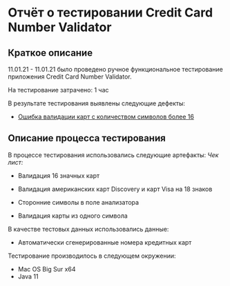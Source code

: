 # Отчёт о тестировании Credit Card Number Validator

## Краткое описание

11.01.21 - 11.01.21 было проведено ручное функциональное тестирование приложения Credit Card Number Validator.

На тестирование затрачено: 1 час

В результате тестирования выявлены следующие дефекты:
* [Ошибка валидации карт с количеством символов более 16](https://github.com/lord6498/java_hw_1.2/issues/1)

## Описание процесса тестирования

В процессе тестирования использовались следующие артефакты:
*Чек лист:*

* Валидация 16 значных карт

* Валидация американских карт Discovery и карт Visa на 18 знаков

* Сторонние символы в поле анализатора

* Валидация карты из одного символа

В качестве тестовых данных использовались данные:

* Автоматически сгенерированные номера кредитных карт


Тестирование производилось в следующем окружении:
* Mac OS Big Sur x64
* Java 11
